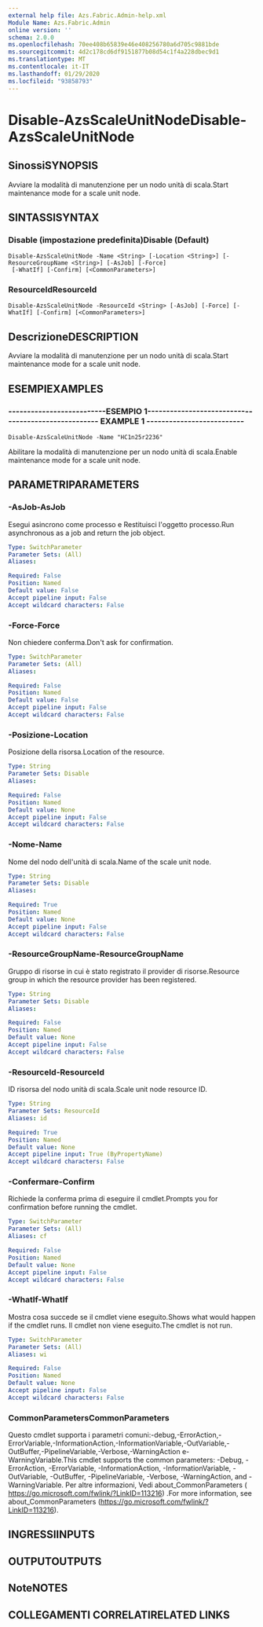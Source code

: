 ```yaml
---
external help file: Azs.Fabric.Admin-help.xml
Module Name: Azs.Fabric.Admin
online version: ''
schema: 2.0.0
ms.openlocfilehash: 70ee408b65839e46e408256780a6d705c9881bde
ms.sourcegitcommit: 4d2c178cd6df9151877b08d54c1f4a228dbec9d1
ms.translationtype: MT
ms.contentlocale: it-IT
ms.lasthandoff: 01/29/2020
ms.locfileid: "93858793"
---
```

# <span data-ttu-id="adf6d-101">Disable-AzsScaleUnitNode</span><span class="sxs-lookup"><span data-stu-id="adf6d-101">Disable-AzsScaleUnitNode</span></span>

## <span data-ttu-id="adf6d-102">Sinossi</span><span class="sxs-lookup"><span data-stu-id="adf6d-102">SYNOPSIS</span></span>
<span data-ttu-id="adf6d-103">Avviare la modalità di manutenzione per un nodo unità di scala.</span><span class="sxs-lookup"><span data-stu-id="adf6d-103">Start maintenance mode for a scale unit node.</span></span>

## <span data-ttu-id="adf6d-104">SINTASSI</span><span class="sxs-lookup"><span data-stu-id="adf6d-104">SYNTAX</span></span>

### <span data-ttu-id="adf6d-105">Disable (impostazione predefinita)</span><span class="sxs-lookup"><span data-stu-id="adf6d-105">Disable (Default)</span></span>
```
Disable-AzsScaleUnitNode -Name <String> [-Location <String>] [-ResourceGroupName <String>] [-AsJob] [-Force]
 [-WhatIf] [-Confirm] [<CommonParameters>]
```

### <span data-ttu-id="adf6d-106">ResourceId</span><span class="sxs-lookup"><span data-stu-id="adf6d-106">ResourceId</span></span>
```
Disable-AzsScaleUnitNode -ResourceId <String> [-AsJob] [-Force] [-WhatIf] [-Confirm] [<CommonParameters>]
```

## <span data-ttu-id="adf6d-107">Descrizione</span><span class="sxs-lookup"><span data-stu-id="adf6d-107">DESCRIPTION</span></span>
<span data-ttu-id="adf6d-108">Avviare la modalità di manutenzione per un nodo unità di scala.</span><span class="sxs-lookup"><span data-stu-id="adf6d-108">Start maintenance mode for a scale unit node.</span></span>

## <span data-ttu-id="adf6d-109">ESEMPI</span><span class="sxs-lookup"><span data-stu-id="adf6d-109">EXAMPLES</span></span>

### <span data-ttu-id="adf6d-110">--------------------------ESEMPIO 1--------------------------</span><span class="sxs-lookup"><span data-stu-id="adf6d-110">-------------------------- EXAMPLE 1 --------------------------</span></span>
```
Disable-AzsScaleUnitNode -Name "HC1n25r2236"
```

<span data-ttu-id="adf6d-111">Abilitare la modalità di manutenzione per un nodo unità di scala.</span><span class="sxs-lookup"><span data-stu-id="adf6d-111">Enable maintenance mode for a scale unit node.</span></span>

## <span data-ttu-id="adf6d-112">PARAMETRI</span><span class="sxs-lookup"><span data-stu-id="adf6d-112">PARAMETERS</span></span>

### <span data-ttu-id="adf6d-113">-AsJob</span><span class="sxs-lookup"><span data-stu-id="adf6d-113">-AsJob</span></span>
<span data-ttu-id="adf6d-114">Esegui asincrono come processo e Restituisci l'oggetto processo.</span><span class="sxs-lookup"><span data-stu-id="adf6d-114">Run asynchronous as a job and return the job object.</span></span>

```yaml
Type: SwitchParameter
Parameter Sets: (All)
Aliases: 

Required: False
Position: Named
Default value: False
Accept pipeline input: False
Accept wildcard characters: False
```

### <span data-ttu-id="adf6d-115">-Force</span><span class="sxs-lookup"><span data-stu-id="adf6d-115">-Force</span></span>
<span data-ttu-id="adf6d-116">Non chiedere conferma.</span><span class="sxs-lookup"><span data-stu-id="adf6d-116">Don't ask for confirmation.</span></span>

```yaml
Type: SwitchParameter
Parameter Sets: (All)
Aliases: 

Required: False
Position: Named
Default value: False
Accept pipeline input: False
Accept wildcard characters: False
```

### <span data-ttu-id="adf6d-117">-Posizione</span><span class="sxs-lookup"><span data-stu-id="adf6d-117">-Location</span></span>
<span data-ttu-id="adf6d-118">Posizione della risorsa.</span><span class="sxs-lookup"><span data-stu-id="adf6d-118">Location of the resource.</span></span>

```yaml
Type: String
Parameter Sets: Disable
Aliases: 

Required: False
Position: Named
Default value: None
Accept pipeline input: False
Accept wildcard characters: False
```

### <span data-ttu-id="adf6d-119">-Nome</span><span class="sxs-lookup"><span data-stu-id="adf6d-119">-Name</span></span>
<span data-ttu-id="adf6d-120">Nome del nodo dell'unità di scala.</span><span class="sxs-lookup"><span data-stu-id="adf6d-120">Name of the scale unit node.</span></span>

```yaml
Type: String
Parameter Sets: Disable
Aliases: 

Required: True
Position: Named
Default value: None
Accept pipeline input: False
Accept wildcard characters: False
```

### <span data-ttu-id="adf6d-121">-ResourceGroupName</span><span class="sxs-lookup"><span data-stu-id="adf6d-121">-ResourceGroupName</span></span>
<span data-ttu-id="adf6d-122">Gruppo di risorse in cui è stato registrato il provider di risorse.</span><span class="sxs-lookup"><span data-stu-id="adf6d-122">Resource group in which the resource provider has been registered.</span></span>

```yaml
Type: String
Parameter Sets: Disable
Aliases: 

Required: False
Position: Named
Default value: None
Accept pipeline input: False
Accept wildcard characters: False
```

### <span data-ttu-id="adf6d-123">-ResourceId</span><span class="sxs-lookup"><span data-stu-id="adf6d-123">-ResourceId</span></span>
<span data-ttu-id="adf6d-124">ID risorsa del nodo unità di scala.</span><span class="sxs-lookup"><span data-stu-id="adf6d-124">Scale unit node resource ID.</span></span>

```yaml
Type: String
Parameter Sets: ResourceId
Aliases: id

Required: True
Position: Named
Default value: None
Accept pipeline input: True (ByPropertyName)
Accept wildcard characters: False
```

### <span data-ttu-id="adf6d-125">-Confermare</span><span class="sxs-lookup"><span data-stu-id="adf6d-125">-Confirm</span></span>
<span data-ttu-id="adf6d-126">Richiede la conferma prima di eseguire il cmdlet.</span><span class="sxs-lookup"><span data-stu-id="adf6d-126">Prompts you for confirmation before running the cmdlet.</span></span>

```yaml
Type: SwitchParameter
Parameter Sets: (All)
Aliases: cf

Required: False
Position: Named
Default value: None
Accept pipeline input: False
Accept wildcard characters: False
```

### <span data-ttu-id="adf6d-127">-WhatIf</span><span class="sxs-lookup"><span data-stu-id="adf6d-127">-WhatIf</span></span>
<span data-ttu-id="adf6d-128">Mostra cosa succede se il cmdlet viene eseguito.</span><span class="sxs-lookup"><span data-stu-id="adf6d-128">Shows what would happen if the cmdlet runs.</span></span>
<span data-ttu-id="adf6d-129">Il cmdlet non viene eseguito.</span><span class="sxs-lookup"><span data-stu-id="adf6d-129">The cmdlet is not run.</span></span>

```yaml
Type: SwitchParameter
Parameter Sets: (All)
Aliases: wi

Required: False
Position: Named
Default value: None
Accept pipeline input: False
Accept wildcard characters: False
```

### <span data-ttu-id="adf6d-130">CommonParameters</span><span class="sxs-lookup"><span data-stu-id="adf6d-130">CommonParameters</span></span>
<span data-ttu-id="adf6d-131">Questo cmdlet supporta i parametri comuni:-debug,-ErrorAction,-ErrorVariable,-InformationAction,-InformationVariable,-OutVariable,-OutBuffer,-PipelineVariable,-Verbose,-WarningAction e-WarningVariable.</span><span class="sxs-lookup"><span data-stu-id="adf6d-131">This cmdlet supports the common parameters: -Debug, -ErrorAction, -ErrorVariable, -InformationAction, -InformationVariable, -OutVariable, -OutBuffer, -PipelineVariable, -Verbose, -WarningAction, and -WarningVariable.</span></span> <span data-ttu-id="adf6d-132">Per altre informazioni, Vedi about_CommonParameters ( https://go.microsoft.com/fwlink/?LinkID=113216) .</span><span class="sxs-lookup"><span data-stu-id="adf6d-132">For more information, see about_CommonParameters (https://go.microsoft.com/fwlink/?LinkID=113216).</span></span>

## <span data-ttu-id="adf6d-133">INGRESSI</span><span class="sxs-lookup"><span data-stu-id="adf6d-133">INPUTS</span></span>

## <span data-ttu-id="adf6d-134">OUTPUT</span><span class="sxs-lookup"><span data-stu-id="adf6d-134">OUTPUTS</span></span>

## <span data-ttu-id="adf6d-135">Note</span><span class="sxs-lookup"><span data-stu-id="adf6d-135">NOTES</span></span>

## <span data-ttu-id="adf6d-136">COLLEGAMENTI CORRELATI</span><span class="sxs-lookup"><span data-stu-id="adf6d-136">RELATED LINKS</span></span>

